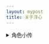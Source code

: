 ```yaml
---
layout: mypost
title: 关于浮心
---
```



<details> 
    <summary>角色小传</summary>

    设定：缺乏睡眠的少女，通过随身听里的奇异音乐让自己保持精神。

    爱好：未解之谜、边缘科学

    专长：资料搜集、单片机设计
    
    代表物：经特殊技术改造的索尼MW-MS70D网络随身听，其中播放的音乐似乎有助于集中注意力。
</details>
